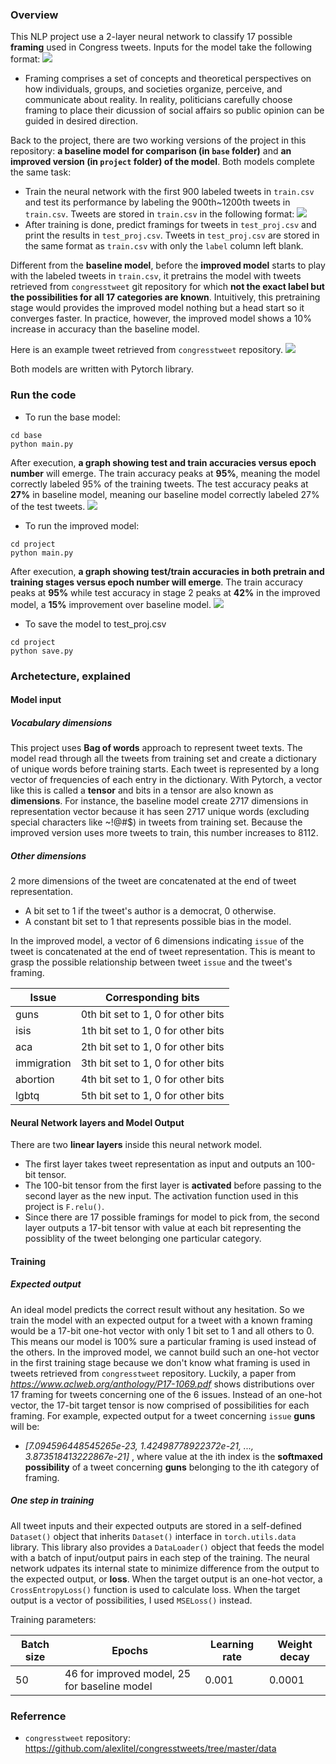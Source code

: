 ### Overview
This NLP project use a 2-layer neural network to classify 17 possible **framing** used in Congress tweets. Inputs for the model take the following format:
![](https://github.com/BonanKou/-PyTorch-Framing/blob/master/example.png?raw=tru)

- Framing comprises a set of concepts and theoretical perspectives on how individuals, groups, and societies organize, perceive, and communicate about reality. In reality, politicians carefully choose framing to place their dicussion of social affairs so public opinion can be guided in desired direction.

Back to the project, there are two working versions of the project in this repository: **a baseline model for comparison (in `base` folder)** and **an improved version (in `project` folder) of the model**. Both models complete the same task:
- Train the neural network with the first 900 labeled tweets in `train.csv` and test its performance by labeling the 900th~1200th tweets in `train.csv`. Tweets are stored in `train.csv` in the following format:
![](https://github.com/BonanKou/-PyTorch-Framing/blob/master/example2.png?raw=tru)
- After training is done, predict framings for tweets in `test_proj.csv` and print the results in `test_proj.csv`. Tweets in `test_proj.csv` are stored in the same format as `train.csv` with only the `label` column left blank.

Different from the **baseline model**, before the **improved model** starts to play with the labeled tweets in `train.csv`, it pretrains the model with tweets retrieved from `congresstweet` git repository for which **not the exact label but the possibilities for all 17 categories are known**. Intuitively, this pretraining stage would provides the improved model nothing but a head start so it converges faster. In practice, however, the improved model shows a 10% increase in accuracy than the baseline model. 

Here is an example tweet retrieved from `congresstweet` repository.
![](https://github.com/BonanKou/-PyTorch-Framing/blob/master/example3.png?raw=tru)

Both models are written with Pytorch library.
### Run the code
- To run the base model:
```
cd base
python main.py
```
After execution, **a graph showing test and train accuracies versus epoch number** will emerge. The train accuracy peaks at **95%**, meaning the model correctly labeled 95% of the training tweets. The test accuracy peaks at **27%** in baseline model, meaning our baseline model correctly labeled 27% of the test tweets.
![](https://github.com/BonanKou/-PyTorch-Framing/blob/master/base/base.png?raw=tru)

- To run the improved model:
```
cd project
python main.py
```
After execution, **a graph showing test/train accuracies in both pretrain and training stages  versus epoch number will emerge**. The train accuracy peaks at **95%** while test accuracy in stage 2 peaks at **42%** in the improved model, a **15%** improvement over baseline model.
![](https://github.com/BonanKou/-PyTorch-Framing/blob/master/project/final.png?raw=tru)

- To save the model to test_proj.csv
```
cd project
python save.py
```

### Archetecture, explained

#### Model input

##### Vocabulary dimensions
This project uses **Bag of words** approach to represent tweet texts. The model read through all the tweets from training set and create a dictionary of unique words before training starts. Each tweet is represented by a long vector of frequencies of each entry in the dictionary.  With Pytorch, a vector like this is called a **tensor** and bits in a tensor are also known as **dimensions**. For instance, the baseline model create 2717 dimensions in representation vector because it has seen 2717 unique words (excluding special characters like ~!@#$) in tweets from training set. Because the improved version uses more tweets to train, this number increases to 8112. 

##### Other dimensions
2 more dimensions of the tweet are concatenated at the end of tweet representation. 
- A bit set to 1 if the tweet's author is a democrat, 0 otherwise.
- A constant bit set to 1 that represents possible bias in the model.

In the improved model, a vector of 6 dimensions  indicating `issue` of the tweet is concatenated at the end of tweet representation. This is meant to grasp the possible relationship between tweet `issue` and the tweet's framing.

| Issue | Corresponding bits |
| ------------- | ------------- |
| guns | 0th bit  set to 1, 0 for other bits|
| isis  | 1th bit  set to 1, 0 for other bits |
| aca  | 2th bit  set to 1, 0 for other bits |
| immigration  | 3th bit  set to 1, 0 for other bits |
| abortion | 4th bit  set to 1, 0 for other bits  |
| lgbtq  | 5th bit  set to 1, 0 for other bits  |

#### Neural Network layers and Model Output
There are two **linear layers** inside this neural network model. 
- The first layer takes tweet representation as input and outputs an 100-bit tensor.
- The 100-bit tensor from the first layer is **activated** before passing to the second layer as the new input. The activation function used in this project is `F.relu()`.
- Since there are 17 possible framings for model to pick from, the second layer outputs a 17-bit tensor with value at each bit representing the possiblity of the tweet belonging one particular category.

#### Training
##### Expected output
An ideal model predicts the correct result without any hesitation. So we train the model with an expected output for a tweet with a known framing would be a 17-bit one-hot vector with only 1 bit set to 1 and all others to 0. This means our model is 100% sure a particular framing is used instead of the others.
In the improved model, we cannot build such an one-hot vector in the first training stage because we don't know what framing is used in tweets retrieved from `congresstweet` repository. Luckily, a paper from *https://www.aclweb.org/anthology/P17-1069.pdf*  shows distributions over 17 framing for tweets concerning one of the 6 issues. Instead of an one-hot vector, the 17-bit target tensor is now comprised of possibilities for each framing. For example, expected output for a tweet concerning `issue` **guns** will be:
- *[7.094596448545265e-23, 1.42498778922372e-21, ..., 3.873518413222867e-21]*
, where value at the ith index is the **softmaxed possibility** of a tweet concerning **guns** belonging to the ith category of framing.

##### One step in training
All tweet inputs and their expected outputs are stored in a self-defined `Dataset()` object that inherits `Dataset()` interface in `torch.utils.data` library. This library also provides a `DataLoader()` object that feeds the model with a batch of input/output pairs in each step of the training. The neural network udpates its internal state to minimize difference from the output to the expected output, or **loss**. When the target output is an one-hot vector, a `CrossEntropyLoss()` function is used to calculate loss. When the target output is a vector of possibilities, I used `MSELoss()` instead.

Training parameters:

| Batch size  | Epochs|Learning rate|Weight decay|
| ------------- | ------------- | ------------- | ------------- |
|50 | 46 for improved model, 25 for baseline model|0.001 |0.0001|

### Referrence
- `congresstweet` repository: https://github.com/alexlitel/congresstweets/tree/master/data

